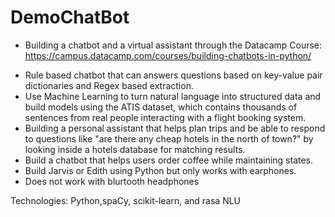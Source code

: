 # DemoChatBot
+ Building a chatbot and a virtual assistant through the Datacamp Course: https://campus.datacamp.com/courses/building-chatbots-in-python/

- Rule based chatbot that can answers questions based on key-value pair dictionaries and Regex based extraction.
- Use Machine Learning to turn natural language into structured data and build models using the ATIS dataset, which contains thousands of sentences from real people interacting with a flight booking system.
- Building a personal assistant that helps plan trips and be able to respond to questions like "are there any cheap hotels in the north of town?" by looking inside a hotels database for matching results.
-  Build a chatbot that helps users order coffee while maintaining states.
- Build Jarvis or Edith using Python but only works with earphones.
- Does not work with blurtooth headphones


Technologies: Python,spaCy, scikit-learn, and rasa NLU
